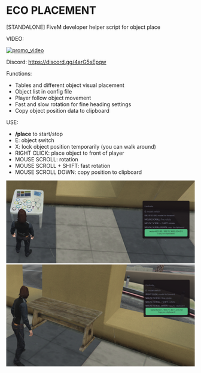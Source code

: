 # ECO PLACEMENT
[STANDALONE] FiveM developer helper script for object place

VIDEO:

[![promo_video](https://img.youtube.com/vi/m5E3BEac4Gc/0.jpg)](https://youtu.be/m5E3BEac4Gc)

Discord: https://discord.gg/4arG5sEpqw

Functions:
 - Tables and different object visual placement
 - Object list in config file
 - Player follow object movement
 - Fast and slow rotation for fine heading settings
 - Copy object position data to clipboard
 
USE:
 - **/place** to start/stop
 - E: object switch
 - X: lock object position temporarily (you can walk around)
 - RIGHT CLICK: place object to front of player
 - MOUSE SCROLL: rotation
 - MOUSE SCROLL + SHIFT: fast rotation
 - MOUSE SCROLL DOWN: copy position to clipboard

![eco_placement1](https://github.com/Ekhion76/eco_placement/blob/main/previews/eco_placement1.png)
![eco_placement2](https://github.com/Ekhion76/eco_placement/blob/main/previews/eco_placement2.png)
